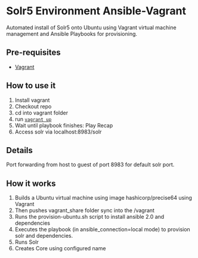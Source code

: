 # Solr5 Environment Ansible-Vagrant

Automated install of Solr5 onto Ubuntu using Vagrant virtual machine management and Ansible Playbooks for provisioning.

## Pre-requisites 
* [Vagrant](https://www.vagrantup.com/)

## How to use it
1. Install vagrant
2. Checkout repo
3. cd into vagrant folder
4. run [`vagrant up`](https://www.vagrantup.com/docs/cli/up.html)
5. Wait until playbook finishes: Play Recap
6. Access solr via localhost:8983/solr

## Details
Port forwarding from host to guest of port 8983 for default solr port.

## How it works
1. Builds a Ubuntu virtual machine using image hashicorp/precise64 using Vagrant 
2. Then pushes vagrant_share folder sync into the /vagrant
3. Runs the provision-ubuntu.sh script to install ansible 2.0 and dependencies
4. Executes the playbook (in ansible_connection=local mode) to provision solr and dependencies.
5. Runs Solr
6. Creates Core using configured name


